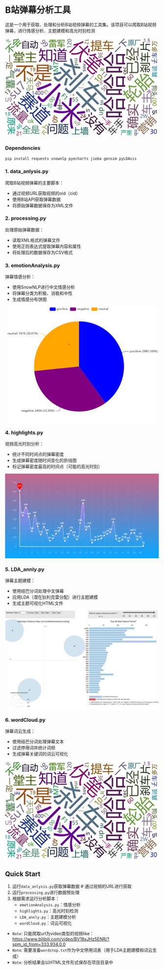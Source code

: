 # B站弹幕分析工具
这是一个用于获取、处理和分析B站视频弹幕的工具集。该项目可以爬取B站视频弹幕，进行情感分析、主题建模和高光时刻检测

![B站弹幕分析](images/wordcloud.png)

### Dependencies
```bash
pip install requests snownlp pyecharts jieba gensim pyLDAvis
```

### 1. data_anlysis.py

爬取B站视频弹幕的主要脚本：
- 通过视频URL获取视频的oid（cid）
- 使用B站API获取弹幕数据
- 将原始弹幕数据保存为XML文件

### 2. processing.py

处理原始弹幕数据：
- 读取XML格式的弹幕文件
- 使用正则表达式提取弹幕内容和属性
- 将处理后的数据保存为CSV格式

### 3. emotionAnalysis.py

弹幕情感分析：
- 使用SnowNLP进行中文情感分析
- 将弹幕分类为积极、消极和中性
- 生成情感分布饼图

![情感分析结果](images/emotion.png)

### 4. highlights.py

视频高光时刻分析：
- 统计不同时间点的弹幕密度
- 生成弹幕密度随时间变化的折线图
- 标记弹幕密度最高的时间点（可能的高光时刻）

![高光时刻分析](images/highlight.png)

### 5. LDA_annly.py

弹幕主题建模：
- 使用结巴分词处理中文弹幕
- 应用LDA（潜在狄利克雷分配）进行主题建模
- 生成主题可视化HTML文件

![主题建模分析](images/LDA.png)

### 6. wordCloud.py

弹幕词云生成：
- 使用结巴分词处理弹幕文本
- 过滤停用词并统计词频
- 生成弹幕关键词的词云可视化

![词云分析](images/wordcloud.png)

## Quick Start
1. 运行`data_anlysis.py`获取弹幕数据 # 通过视频的URL进行获取
2. 运行`processing.py`进行数据预处理
3. 根据需求运行分析脚本：
   - `emotionAnalysis.py`：情感分析
   - `highlights.py`：高光时刻检测
   - `LDA_annly.py`：主题建模分析
   - `wordCloud.py`：词云可视化
* `Note`: 只能爬取url为video类型的视频like：https://www.bilibili.com/video/BV18sJHz5ENR/?spm_id_from=333.934.0.0
* `Note`: 需要准备`wordstop.txt`作为中文停用词表（用于LDA主题建模和词云生成）
* `Note`: 分析结果会以HTML文件形式保存在项目目录中

